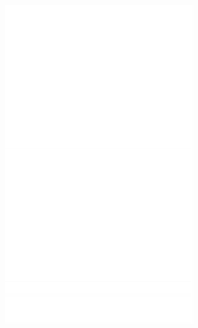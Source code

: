 
<!-- If you're using "master" as default branch -->
![GitHub metrics](https://github.com/bizagitraining/bizagitraining/blob/main/github-metrics.svg)
![GitHub metrics](https://github.com/bizagitraining/bizagitraining/blob/main/metrics.plugin.isocalendar.fullyear.svg)
![GitHub metrics](https://github.com/bizagitraining/bizagitraining/blob/main/metrics.plugin.topics.svg)
![GitHub metrics](https://github.com/bizagitraining/bizagitraining/blob/main/metrics.plugin.languages.svg)
